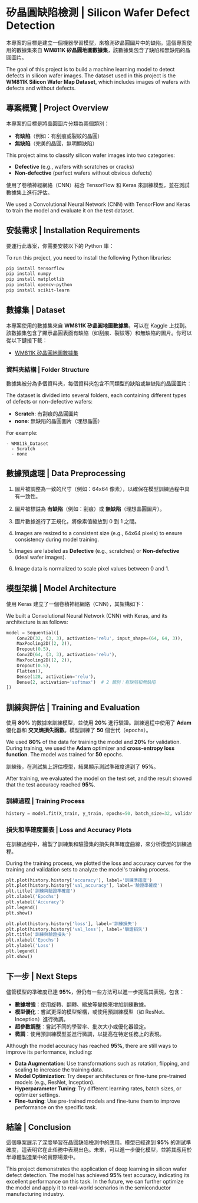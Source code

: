 # 矽晶圓缺陷檢測 | Silicon Wafer Defect Detection

本專案的目標是建立一個機器學習模型，來檢測矽晶圓圖片中的缺陷。這個專案使用的數據集來自 **WM811K 矽晶圓地圖數據集**，該數據集包含了缺陷和無缺陷的晶圓圖片。

The goal of this project is to build a machine learning model to detect defects in silicon wafer images. The dataset used in this project is the **WM811K Silicon Wafer Map Dataset**, which includes images of wafers with defects and without defects.

## 專案概覽 | Project Overview

本專案的目標是將晶圓圖片分類為兩個類別：

- **有缺陷**（例如：有刮痕或裂紋的晶圓）
- **無缺陷**（完美的晶圓，無明顯缺陷）

This project aims to classify silicon wafer images into two categories:
- **Defective** (e.g., wafers with scratches or cracks)
- **Non-defective** (perfect wafers without obvious defects)

使用了卷積神經網絡（CNN）結合 TensorFlow 和 Keras 來訓練模型，並在測試數據集上進行評估。

We used a Convolutional Neural Network (CNN) with TensorFlow and Keras to train the model and evaluate it on the test dataset.

## 安裝需求 | Installation Requirements

要運行此專案，你需要安裝以下的 Python 庫：

To run this project, you need to install the following Python libraries:

```bash
pip install tensorflow
pip install numpy
pip install matplotlib
pip install opencv-python
pip install scikit-learn
```

## 數據集 | Dataset

本專案使用的數據集來自 **WM811K 矽晶圓地圖數據集**，可以在 Kaggle 上找到。該數據集包含了顯示晶圓表面有缺陷（如刮痕、裂紋等）和無缺陷的圖片。你可以從以下鏈接下載：

- [WM811K 矽晶圓地圖數據集](https://www.kaggle.com/datasets/muhammedjunayed/wm811k-silicon-wafer-map-dataset-image)

### 資料夾結構 | Folder Structure

數據集被分為多個資料夾，每個資料夾包含不同類型的缺陷或無缺陷的晶圓圖片：

The dataset is divided into several folders, each containing different types of defects or non-defective wafers:

- **Scratch**: 有刮痕的晶圓圖片
- **none**: 無缺陷的晶圓圖片（理想晶圓）

For example:

```plaintext
- WM811k_Dataset
  - Scratch
  - none
```

## 數據預處理 | Data Preprocessing

1. 圖片被調整為一致的尺寸（例如：64x64 像素），以確保在模型訓練過程中具有一致性。
2. 圖片被標註為 **有缺陷**（例如：刮痕）或 **無缺陷**（理想晶圓圖片）。
3. 圖片數據進行了正規化，將像素值縮放到 0 到 1 之間。

1. Images are resized to a consistent size (e.g., 64x64 pixels) to ensure consistency during model training.
2. Images are labeled as **Defective** (e.g., scratches) or **Non-defective** (ideal wafer images).
3. Image data is normalized to scale pixel values between 0 and 1.

## 模型架構 | Model Architecture

使用 Keras 建立了一個卷積神經網絡（CNN），其架構如下：

We built a Convolutional Neural Network (CNN) with Keras, and its architecture is as follows:

```python
model = Sequential([
    Conv2D(32, (3, 3), activation='relu', input_shape=(64, 64, 3)),
    MaxPooling2D((2, 2)),
    Dropout(0.5),
    Conv2D(64, (3, 3), activation='relu'),
    MaxPooling2D((2, 2)),
    Dropout(0.5),
    Flatten(),
    Dense(128, activation='relu'),
    Dense(2, activation='softmax')  # 2 類別：有缺陷和無缺陷
])
```

## 訓練與評估 | Training and Evaluation

使用 **80%** 的數據來訓練模型，並使用 **20%** 進行驗證。訓練過程中使用了 **Adam** 優化器和 **交叉熵損失函數**。模型訓練了 **50** 個世代（epochs）。

We used **80%** of the data for training the model and **20%** for validation. During training, we used the **Adam** optimizer and **cross-entropy loss function**. The model was trained for **50** epochs.

訓練後，在測試集上評估模型，結果顯示測試準確度達到了 **95%**。

After training, we evaluated the model on the test set, and the result showed that the test accuracy reached **95%**.

### 訓練過程 | Training Process

```python
history = model.fit(X_train, y_train, epochs=50, batch_size=32, validation_data=(X_test, y_test))
```

### 損失和準確度圖表 | Loss and Accuracy Plots

在訓練過程中，繪製了訓練集和驗證集的損失與準確度曲線，來分析模型的訓練過程。

During the training process, we plotted the loss and accuracy curves for the training and validation sets to analyze the model's training process.

```python
plt.plot(history.history['accuracy'], label='訓練準確度')
plt.plot(history.history['val_accuracy'], label='驗證準確度')
plt.title('訓練與驗證準確度')
plt.xlabel('Epochs')
plt.ylabel('Accuracy')
plt.legend()
plt.show()

plt.plot(history.history['loss'], label='訓練損失')
plt.plot(history.history['val_loss'], label='驗證損失')
plt.title('訓練與驗證損失')
plt.xlabel('Epochs')
plt.ylabel('Loss')
plt.legend()
plt.show()
```

## 下一步 | Next Steps

儘管模型的準確度已達 **95%**，但仍有一些方法可以進一步提高其表現，包含：

- **數據增強**：使用旋轉、翻轉、縮放等變換來增加訓練數據。
- **模型優化**：嘗試更深的模型架構，或使用預訓練模型（如 ResNet、Inception）進行微調。
- **超參數調整**：嘗試不同的學習率、批次大小或優化器設定。
- **微調**：使用預訓練模型並進行微調，以提高在特定任務上的表現。

Although the model accuracy has reached **95%**, there are still ways to improve its performance, including:
- **Data Augmentation**: Use transformations such as rotation, flipping, and scaling to increase the training data.
- **Model Optimization**: Try deeper architectures or fine-tune pre-trained models (e.g., ResNet, Inception).
- **Hyperparameter Tuning**: Try different learning rates, batch sizes, or optimizer settings.
- **Fine-tuning**: Use pre-trained models and fine-tune them to improve performance on the specific task.

## 結論 | Conclusion

這個專案展示了深度學習在晶圓缺陷檢測中的應用。模型已經達到 **95%** 的測試準確度，這表明它在此任務中表現出色。未來，可以進一步優化模型，並將其應用於半導體製造業中的實際場景中。

This project demonstrates the application of deep learning in silicon wafer defect detection. The model has achieved **95%** test accuracy, indicating its excellent performance on this task. In the future, we can further optimize the model and apply it to real-world scenarios in the semiconductor manufacturing industry.
